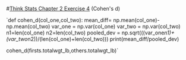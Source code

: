 #[Think Stats Chapter 2 Exercise 4](http://greenteapress.com/thinkstats2/html/thinkstats2003.html#toc24) (Cohen's d)

`def cohen_d(col_one,col_two):
    mean_diff= np.mean(col_one)-np.mean(col_two)
    var_one = np.var(col_one)
    var_two = np.var(col_two)
    n1=len(col_one)
    n2=len(col_two)
    pooled_dev = np.sqrt(((var_one*n1)+(var_two*n2))/(len(col_one)+len(col_two)))
    print(mean_diff/pooled_dev)
    
    
cohen_d(firsts.totalwgt_lb,others.totalwgt_lb)`

